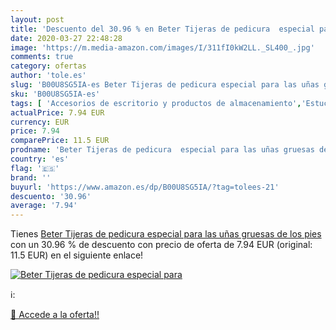 ```yaml
---
layout: post
title: 'Descuento del 30.96 % en Beter Tijeras de pedicura  especial para'
date: 2020-03-27 22:48:28
image: 'https://m.media-amazon.com/images/I/311fI0kW2LL._SL400_.jpg'
comments: true
category: ofertas
author: 'tole.es'
slug: 'B00U8SG5IA-es Beter Tijeras de pedicura especial para las uñas gruesas...'
sku: 'B00U8SG5IA-es'
tags: [ 'Accesorios de escritorio y productos de almacenamiento','Estuches escolares','Herramientas de mano para jardinería','Jardinería','Jardín','Material de oficina','Materiales, organizadores y dispensadores de escritorio','Oficina y papelería','Tijeras de podar para jardinería','tijeras', ]
actualPrice: 7.94 EUR
currency: EUR
price: 7.94
comparePrice: 11.5 EUR
prodname: 'Beter Tijeras de pedicura  especial para las uñas gruesas de los pies'
country: 'es'
flag: '🇪🇸'
brand: ''
buyurl: 'https://www.amazon.es/dp/B00U8SG5IA/?tag=tolees-21'
descuento: '30.96'
average: '7.94'
---
```


Tienes [Beter Tijeras de pedicura  especial para las uñas gruesas de los pies](https://www.amazon.es/dp/B00U8SG5IA/?tag=tolees-21) con un 30.96 % de descuento con precio de oferta de 7.94 EUR (original: 11.5 EUR) en el siguiente enlace!

[![Beter Tijeras de pedicura  especial para](https://m.media-amazon.com/images/I/311fI0kW2LL._SL400_.jpg)](https://www.amazon.es/dp/B00U8SG5IA/?tag=tolees-21)

ℹ️:


[🛒 Accede a la oferta!!](https://www.amazon.es/dp/B00U8SG5IA/?tag=tolees-21)
